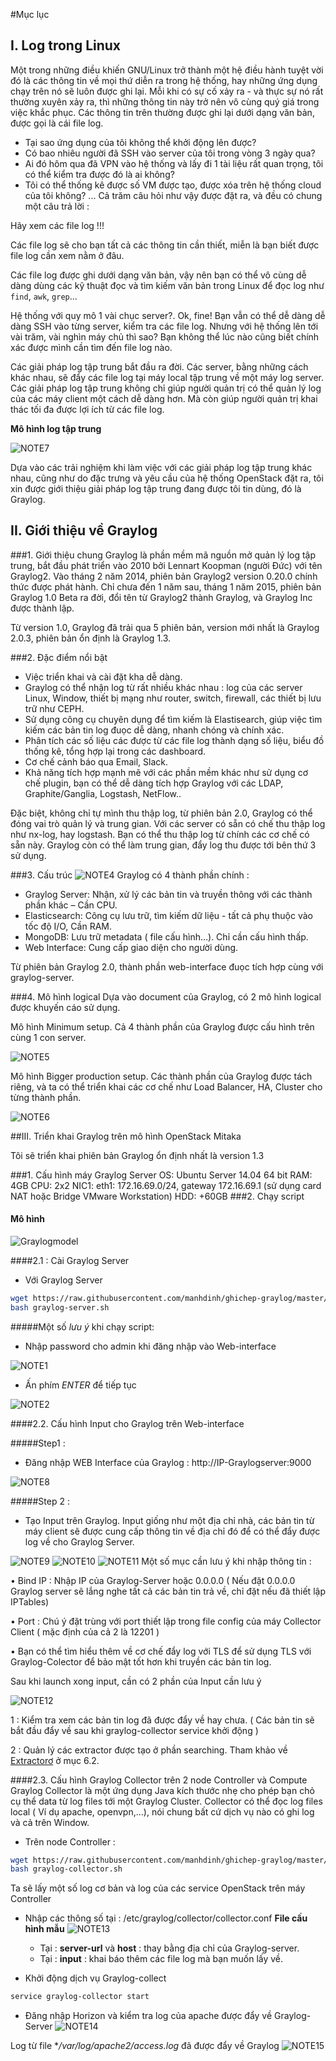 #Mục lục


## I. Log trong Linux
Một trong những điều khiến GNU/Linux trở thành một hệ điều hành tuyệt vời đó là các thông tin về mọi thứ diễn ra trong hệ thống, hay những ứng dụng
 chạy trên nó sẽ luôn được ghi lại. Mỗi khi có sự cố xảy ra - và thực sự nó rất thường xuyên xảy ra, thì những thông tin này trở nên vô cùng quý giá trong việc 
khắc phục. Các thông tin trên thường được ghi lại dưới dạng văn bản, được gọi là cái file log.

- Tại sao ứng dụng của tôi không thể khởi động lên được?
- Có bao nhiêu người đã SSH vào server của tôi trong vòng 3 ngày qua?
- Ai đó hôm qua đã VPN vào hệ thống và lấy đi 1 tài liệu rất quan trọng, tôi có thể kiểm tra được đó là ai không?
- Tôi có thể thống kê được số VM được tạo, được xóa trên hệ thống cloud của tôi không?
...
Cả trăm câu hỏi như vậy được đặt ra, và đều có chung một câu trả lời : 

Hãy xem các file log !!!

Các file log sẽ cho bạn tất cả các thông tin cần thiết, miễn là bạn biết được file log cần xem nằm ở đâu.

Các file log được ghi dưới dạng văn bản, vậy nên bạn có thể vô cùng dễ dàng dùng các kỹ thuật đọc và tìm kiếm văn bản trong Linux để đọc log như 
``find``, ``awk``, ``grep``... 

Hệ thống với quy mô 1 vài chục server?. Ok, fine! Bạn vẫn có thể dễ dàng dễ dàng SSH vào từng server, kiểm tra các file log. Nhưng với hệ thống
lên tới vài trăm, vài nghìn máy chủ thì sao? Bạn không thể lúc nào cũng biết chính xác được mình cần tìm đến file log nào. 

Các giải pháp log tập trung bắt đầu ra đời. Các server, bằng những cách khác nhau, sẽ đẩy các file log tại máy local tập trung về một máy log 
server. Các giải pháp log tập trung không chỉ giúp người quản trị có thể quản lý log của các máy client một cách dễ dàng hơn. Mà còn giúp người 
quản trị khai thác tối đa được lợi ích từ các file log.

**Mô hình log tập trung**

![NOTE7](images/i7.png)


Dựa vào các trải nghiệm khi làm việc với các giải pháp log tập trung khác nhau, cũng như do đặc trưng và yêu cầu của hệ thống OpenStack đặt ra,
 tôi xin được giới thiệu giải pháp log tập trung đang được tôi tin dùng, đó là Graylog.

## II. Giới thiệu về Graylog
###1. Giới thiệu chung
 Graylog là phần mềm mã nguồn mở quản lý log tập trung, bắt đầu phát triển vào 2010 bởi Lennart Koopman (người Đức) với tên Graylog2. Vào tháng 
 2 năm 2014, phiên bản Graylog2 version 0.20.0 chính thức được phát hành. Chỉ chưa đến 1 năm sau, tháng 1 năm 2015, phiên bản Graylog 1.0 Beta
ra đời, đổi tên từ Graylog2 thành Graylog, và Graylog Inc được thành lập. 

 Từ version 1.0, Graylog đã trải qua 5 phiên bản, version mới nhất là Graylog 2.0.3, phiên bản ổn định là Graylog 1.3.
 
###2. Đặc điểm nổi bật
- Việc triển khai và cài đặt kha dễ dàng.
- Graylog có thể nhận log từ rất nhiều khác nhau : log của các server Linux, Window, thiết bị mạng như router, switch, firewall, các thiết bị 
lưu trữ như CEPH.
- Sử dụng công cụ chuyên dụng để tìm kiếm là Elastisearch, giúp việc tìm kiếm các bản tin log đuọc dễ dàng, nhanh chóng và chính xác.
- Phân tích các số liệu các được từ các file log thành dạng số liệu, biểu đồ thống kê, tổng hợp lại trong các dashboard.
- Cơ chế cảnh báo qua Email, Slack.
- Khả năng tích hợp mạnh mẽ với các phần mềm khác như sử dụng cơ chế plugin, bạn có thể dễ dàng tích hợp Graylog với các LDAP, Graphite/Ganglia, 
Logstash, NetFlow..

Đặc biệt, không chỉ tự mình thu thập log, từ phiên bản 2.0, Graylog có thể đóng vai trò quản lý và trung gian. Với các server có sẵn có chế thu
thập log như nx-log, hay logstash. Bạn có thể thu thập log từ chính các cơ chế có sẵn này. Graylog còn có thể làm trung gian, đẩy log thu được 
tới bên thứ 3 sử dụng.

###3. Cấu trúc
![NOTE4](images/i4.png)
Graylog có 4 thành phần chính :
- Graylog Server:  Nhận, xử lý các bản tin và truyền thông với các thành phần khác – Cần CPU. 
- Elasticsearch:	 Công cụ lưu trữ, tìm kiếm dữ liệu - tất cả phụ thuộc vào tốc độ I/O, Cần RAM. 
- MongoDB:	 	 Lưu trữ metadata ( file cấu hình…). Chỉ cần cấu hình thấp.
- Web Interface: 	 Cung cấp giao diện cho người dùng.

Từ phiên bản Graylog 2.0, thành phần web-interface đuọc tích hợp cùng với graylog-server.

###4. Mô hình logical
Dựa vào document của Graylog, có 2 mô hình logical được khuyến cáo sử dụng. 

Mô hình Minimum setup. Cả 4 thành phần của Graylog được cấu hình trên cùng 1 con server.

![NOTE5](images/i5.png)

Mô hình Bigger production setup. Các thành phần của Graylog được tách riêng, và ta có thể triển khai các cơ chế như Load Balancer, HA, Cluster
cho từng thành phần.

![NOTE6](images/i6.png)

##III. Triển khai Graylog trên mô hình OpenStack Mitaka

Tôi sẽ triển khai phiên bản Graylog ổn định nhất là version 1.3

###1. Cấu hình máy Graylog Server
OS: Ubuntu Server 14.04 64 bit
RAM: 4GB
CPU: 2x2
NIC1: eth1: 172.16.69.0/24, gateway 172.16.69.1 (sử dụng card NAT hoặc Bridge VMware Workstation)
HDD: +60GB
###2. Chạy script
#### Mô hình 
![Graylogmodel](images/i3.png)

####2.1 : Cài Graylog Server

 - Với Graylog Server
 
 ```sh
 wget https://raw.githubusercontent.com/manhdinh/ghichep-graylog/master/graylog/graylog-scripts/graylog-server.sh
 bash graylog-server.sh
 ```

 
 #####Một số *lưu ý* khi chạy script:
 
 - Nhập password cho admin khi đăng nhập vào Web-interface
 
 ![NOTE1](images/i1.png)

 - Ấn phím *ENTER* để tiếp tục
 
 ![NOTE2](images/i2.png)
 
####2.2. Cấu hình Input cho Graylog trên Web-interface

#####Step1 : 

- Đăng nhập WEB Interface của Graylog : http://IP-Graylogserver:9000
 
 ![NOTE8](images/ii8.png)

#####Step 2 : 
- Tạo Input trên Graylog. Input giống như một địa chỉ nhà, các bản tin từ máy client sẽ được cung cấp thông tin về địa chỉ đó để có thể đẩy được log về cho Graylog Server.

 ![NOTE9](images/i9.png)
 ![NOTE10](images/i10.png)
 ![NOTE11](images/i11.png)
 Một số mục cần lưu ý khi nhập thông tin :

•	Bind IP : Nhập IP của Graylog-Server  hoặc 0.0.0.0 ( Nếu đặt 0.0.0.0 Graylog server sẽ lắng nghe tất cả các bản tin trả về, chỉ đặt nếu đã thiết lập IPTables)

•	Port : Chú ý đặt trùng với port thiết lập trong file config của máy Collector Client ( mặc định của cả 2 là 12201 )

•	Bạn có thể tìm hiểu thêm về cơ chế đẩy log với TLS để sử dụng TLS với Graylog-Colector để bảo mật tốt hơn khi truyền các bản tin log.

Sau khi launch xong input, cần có 2 phần của Input cần lưu ý

 ![NOTE12](images/i12.png)
 
1 : Kiểm tra xem các bản tin log đã được đẩy về hay chưa. ( Các bản tin sẽ bắt đầu đẩy về sau khi graylog-collector service khởi động )

2 : Quản lý các extractor được tạo ở phần searching. Tham khảo về [Extractorơ](https://github.com/hocchudong/ghichep-graylog/blob/master/graylog/graylog-web%20interface/Graylog-Interface.md) ở mục 6.2.

####2.3. Cấu hình Graylog Collector trên 2 node Controller và Compute
Graylog Collector là một ứng dụng Java kích thước nhẹ cho phép bạn chỏ cụ thể data từ log files tới một Graylog Cluster. Collector có thể đọc log files local ( Ví dụ apache, openvpn,...), nói chung bất cứ dịch vụ nào có ghi log và cả trên Window.

- Trên node Controller :
```sh
wget https://raw.githubusercontent.com/manhdinh/ghichep-graylog/master/graylog/graylog-scripts/graylog-collector.sh
bash graylog-collector.sh
```
Ta sẽ lấy một số log cơ bản và log của các service OpenStack trên máy Controller

- Nhập các thông số tại : /etc/graylog/collector/collector.conf
**File cấu hình mẫu** 
 ![NOTE13](images/i13.png)

	- Tại : **server-url** và **host** : thay bằng địa chỉ của Graylog-server.
	- Tại : **input** : khai báo thêm các file log mà bạn muốn lấy về.

- Khởi động dịch vụ Graylog-collect
```sh
service graylog-collector start
```
- Đăng nhập Horizon và kiểm tra log của apache được đẩy về Graylog-Server
 ![NOTE14](images/i14.png)
 
Log từ file **/var/log/apache2/access.log* đã được đẩy về Graylog 
 ![NOTE15](images/i15.png)
